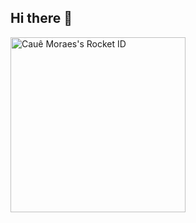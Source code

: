 ## Hi there 👋
<a href="https://app.rocketseat.com.br/me/cauemmoraes"><img src="https://app.rocketseat.com.br/api/rocketid/share?slug=cauemmoraes&type=card" width="280" alt="Cauê Moraes's Rocket ID"/></a>
<!--
**cauemmoraes/cauemmoraes** is a ✨ _special_ ✨ repository because its `README.md` (this file) appears on your GitHub profile.

Here are some ideas to get you started:

- 🔭 I’m currently working on ...
- 🌱 I’m currently learning ...
- 👯 I’m looking to collaborate on ...
- 🤔 I’m looking for help with ...
- 💬 Ask me about ...
- 📫 How to reach me: ...
- 😄 Pronouns: ...
- ⚡ Fun fact: ...
-->
